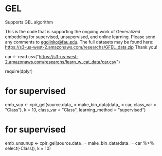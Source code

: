 # GEL
Supports GEL algorithm

This is the code that is supporting the ongoing work of Generalized embedding for supervised, unsupervised, and online learning. Please send any comments to egolinko@fau.edu. The full datasets may be found here: https://s3-us-west-2.amazonaws.com/researchs/GFEL_data.zip Thank you! 


car <- read.csv("https://s3-us-west-2.amazonaws.com/researchs/learn_w_cat_data/car.csv")

require(dplyr)

# for supervised
emb_sup <- cpir_gel(source.data_ = make_bin_data(data_ = car, class_var = "Class"), k = 10, class_var = "Class", learning_method = "supervised")


# for supervised
emb_unsunup <- cpir_gel(source.data_ = make_bin_data(data_ = car %>% select(-Class)), k = 10)
